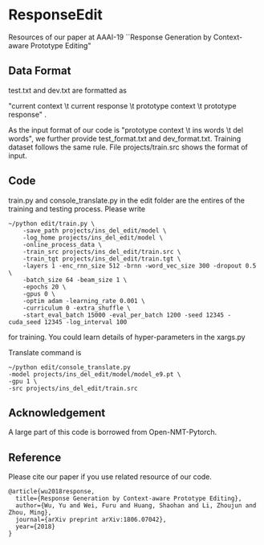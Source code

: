 # ResponseEdit
Resources of our paper at AAAI-19 ``Response Generation by Context-aware Prototype Editing"

## Data Format
test.txt and dev.txt are formatted as 

"current context \t current response \t prototype context \t prototype response" .

As the input format of our code is "prototype context \t ins words \t del words", we further provide test_format.txt and dev_format.txt. Training dataset follows the same rule. File projects/train.src shows the format of input. 

## Code
train.py and console_translate.py in the edit folder are the entires of the training and testing process. Please write 
```
~/python edit/train.py \
	-save_path projects/ins_del_edit/model \
	-log_home projects/ins_del_edit/model \
	-online_process_data \
	-train_src projects/ins_del_edit/train.src \
	-train_tgt projects/ins_del_edit/train.tgt \
	-layers 1 -enc_rnn_size 512 -brnn -word_vec_size 300 -dropout 0.5 \
	-batch_size 64 -beam_size 1 \
	-epochs 20 \
	-gpus 0 \
	-optim adam -learning_rate 0.001 \
	-curriculum 0 -extra_shuffle \
	-start_eval_batch 15000 -eval_per_batch 1200 -seed 12345 -cuda_seed 12345 -log_interval 100
```
for training. You could learn details of hyper-parameters in the xargs.py

Translate command is 
```
~/python edit/console_translate.py
-model projects/ins_del_edit/model/model_e9.pt \
-gpu 1 \
-src projects/ins_del_edit/train.src
```

## Acknowledgement
A large part of this code is borrowed from Open-NMT-Pytorch. 

## Reference 
Please cite our paper if you use related resource of our code. 
```
@article{wu2018response,
  title={Response Generation by Context-aware Prototype Editing},
  author={Wu, Yu and Wei, Furu and Huang, Shaohan and Li, Zhoujun and Zhou, Ming},
  journal={arXiv preprint arXiv:1806.07042},
  year={2018}
}
```
